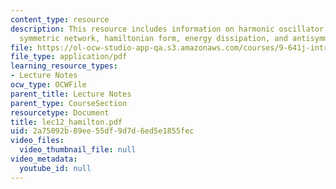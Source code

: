 ```yaml
---
content_type: resource
description: This resource includes information on harmonic oscillator, dissipation,
  symmetric network, hamiltonian form, energy dissipation, and antisymmetric networks.
file: https://ol-ocw-studio-app-qa.s3.amazonaws.com/courses/9-641j-introduction-to-neural-networks-spring-2005/2a75092b89ee55df9d7d6ed5e1855fec_lec12_hamilton.pdf
file_type: application/pdf
learning_resource_types:
- Lecture Notes
ocw_type: OCWFile
parent_title: Lecture Notes
parent_type: CourseSection
resourcetype: Document
title: lec12_hamilton.pdf
uid: 2a75092b-89ee-55df-9d7d-6ed5e1855fec
video_files:
  video_thumbnail_file: null
video_metadata:
  youtube_id: null
---
```

